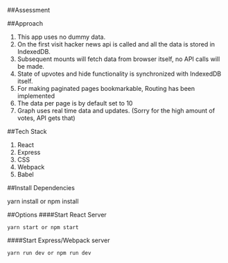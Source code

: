 ##Assessment

##Approach 
1. This app uses no dummy data.
2. On the first visit hacker news api is called and all the data is stored in IndexedDB.
3. Subsequent mounts will fetch data from browser itself, no API calls will be made.
4. State of upvotes and hide functionality is synchronized with IndexedDB itself.
5. For making paginated pages bookmarkable, Routing has been implemented
6. The data per page is by default set to 10
7. Graph uses real time data and updates. (Sorry for the high amount of votes, API gets that)

##Tech Stack
1. React
2. Express
3. CSS
3. Webpack
4. Babel

##Install Dependencies

yarn install or npm install

##Options
####Start React Server
```
yarn start or npm start
```
####Start Express/Webpack server
```
yarn run dev or npm run dev
```
